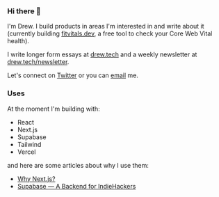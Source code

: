 ### Hi there 👋

<!--
**dbredvick/dbredvick** is a ✨ _special_ ✨ repository because its `README.md` (this file) appears on your GitHub profile.

Here are some ideas to get you started:

- 🔭 I’m currently working on ...
- 🌱 I’m currently learning ...
- 👯 I’m looking to collaborate on ...
- 🤔 I’m looking for help with ...
- 💬 Ask me about ...
- 📫 How to reach me: ...
- 😄 Pronouns: ...
- ⚡ Fun fact: ...
-->

I'm Drew. I build products in areas I'm interested in and write about it (currently building [fitvitals.dev](https://fitvitals.dev), a free tool to check your Core Web Vital health). 

I write longer form essays at [drew.tech](https://drew.tech/) and a weekly newsletter at [drew.tech/newsletter](https://drew.tech/newsletter).

Let's connect on [Twitter](https://twitter.com/DBredvick) or you can [email](mailto:drewb@hey.com) me.

### Uses
At the moment I'm building with:

- React
- Next.js
- Supabase
- Tailwind
- Vercel

and here are some articles about why I use them:

- [Why Next.js?](https://drew.tech/why-nextjs)
- [Supabase — A Backend for IndieHackers](https://drew.tech/supabase-a-backend-for-indiehackers)
